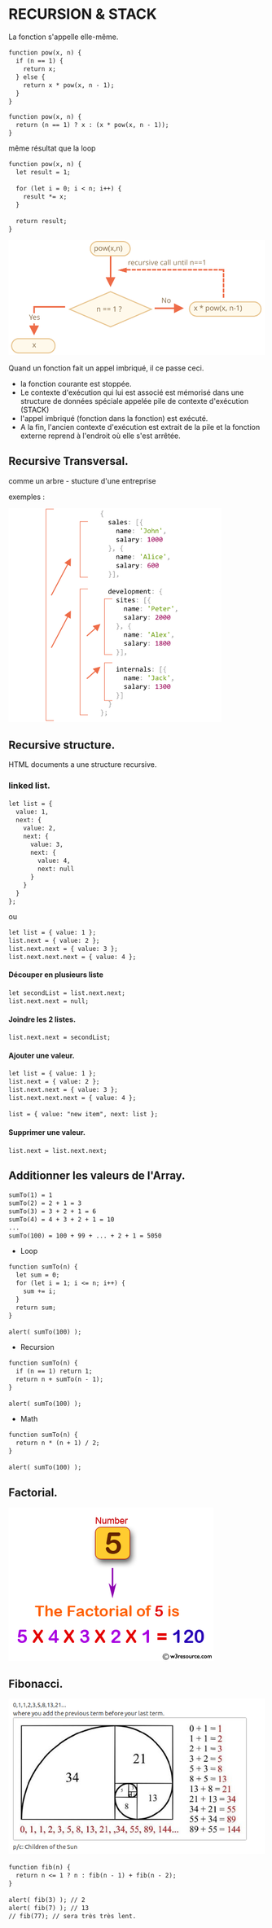 # RECURSION & STACK

La fonction s'appelle elle-même.

```
function pow(x, n) {
  if (n == 1) {
    return x;
  } else {
    return x * pow(x, n - 1);
  }
}
```
```
function pow(x, n) {
  return (n == 1) ? x : (x * pow(x, n - 1));
}
```

même résultat que la loop

```
function pow(x, n) {
  let result = 1;

  for (let i = 0; i < n; i++) {
    result *= x;
  }

  return result;
}
```

![recursion sheme](images/recursion-pow.svg)

Quand un fonction fait un appel imbriqué, il ce passe ceci.

* la fonction courante est stoppée.
* Le contexte d'exécution qui lui est associé est mémorisé dans une structure de données spéciale appelée pile de contexte d'exécution (STACK)
* l'appel imbriqué (fonction dans la fonction) est exécuté.
* A la fin, l'ancien contexte d'exécution est extrait de la pile et la fonction externe reprend à l'endroit où elle s'est arrêtée.

## Recursive Transversal.

comme un arbre - stucture d'une entreprise

exemples :

![recursive transversal example](images/recursive-tranversal.png)

## Recursive structure.

HTML documents a une structure recursive.

### linked list.

```
let list = {
  value: 1,
  next: {
    value: 2,
    next: {
      value: 3,
      next: {
        value: 4,
        next: null
      }
    }
  }
};
```
ou 

```
let list = { value: 1 };
list.next = { value: 2 };
list.next.next = { value: 3 };
list.next.next.next = { value: 4 };
```
#### Découper en plusieurs liste

```
let secondList = list.next.next;
list.next.next = null;
```

#### Joindre les 2 listes.

```
list.next.next = secondList;
```

#### Ajouter une valeur.

```
let list = { value: 1 };
list.next = { value: 2 };
list.next.next = { value: 3 };
list.next.next.next = { value: 4 };

list = { value: "new item", next: list };
```

#### Supprimer une valeur.

```
list.next = list.next.next;
```

## Additionner les valeurs de l'Array.

```
sumTo(1) = 1
sumTo(2) = 2 + 1 = 3
sumTo(3) = 3 + 2 + 1 = 6
sumTo(4) = 4 + 3 + 2 + 1 = 10
...
sumTo(100) = 100 + 99 + ... + 2 + 1 = 5050
```
* Loop
```
function sumTo(n) {
  let sum = 0;
  for (let i = 1; i <= n; i++) {
    sum += i;
  }
  return sum;
}

alert( sumTo(100) );
```
* Recursion
```
function sumTo(n) {
  if (n == 1) return 1;
  return n + sumTo(n - 1);
}

alert( sumTo(100) );
```
* Math
```
function sumTo(n) {
  return n * (n + 1) / 2;
}

alert( sumTo(100) );
```


## Factorial.

![Factorial exemple](images/javascript-recursion-function-image-exercise-1.png)

## Fibonacci.

![fibonacci scheme](images/Fibonacci.png)

```
function fib(n) {
  return n <= 1 ? n : fib(n - 1) + fib(n - 2);
}

alert( fib(3) ); // 2
alert( fib(7) ); // 13
// fib(77); // sera très très lent.
```
